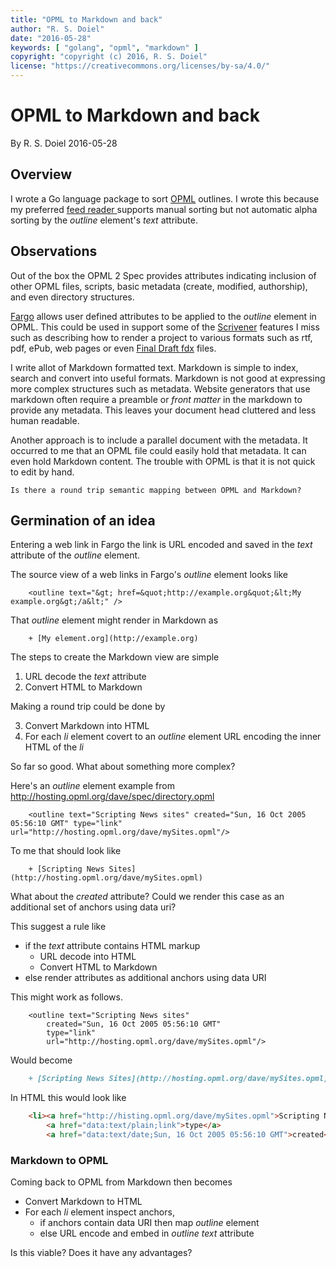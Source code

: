 ```yaml
---
title: "OPML to Markdown and back"
author: "R. S. Doiel"
date: "2016-05-28"
keywords: [ "golang", "opml", "markdown" ]
copyright: "copyright (c) 2016, R. S. Doiel"
license: "https://creativecommons.org/licenses/by-sa/4.0/"
---
```



OPML to Markdown and back
=========================

By R. S. Doiel 2016-05-28

## Overview

I wrote a Go language package to sort [OPML](http://dev.opml.org/spec2.html) outlines. 
I wrote this because my preferred [feed reader ](http://goread.io) supports manual 
sorting but not automatic alpha sorting by the _outline_ element's _text_ attribute. 

## Observations

Out of the box the OPML 2 Spec provides attributes indicating inclusion of other OPML files,
scripts, basic metadata (create, modified, authorship), and even directory structures.

[Fargo](http://fargo.io) allows user defined attributes to be applied to the _outline_ 
element in OPML. This could be used in support some of the 
[Scrivener](https://www.literatureandlatte.com/scrivener.php)
features I miss such as describing how to render a project to various formats such as
rtf, pdf, ePub, web pages or even [Final Draft fdx](https://www.finaldraft.com/) files.

I write allot of Markdown formatted text.  Markdown is simple to index, 
search and convert into useful formats. Markdown is not good at expressing more
complex structures such as metadata. Website generators that use markdown often
require a preamble or _front matter_ in the markdown to provide any metadata. This
leaves your document head cluttered and less human readable.

Another approach is to include a parallel document with the metadata.  It occurred to me 
that an OPML file could easily hold that metadata. It can even hold Markdown content.
The trouble with OPML is that it is not quick to edit by hand.

    Is there a round trip semantic mapping between OPML and Markdown?


## Germination of an idea

Entering a web link in Fargo the link is URL encoded and saved in the _text_ attribute of the 
_outline_ element.

The source view of a web links in Fargo's _outline_ element looks like

```OPML
    <outline text="&gt; href=&quot;http://example.org&quot;&lt;My example.org&gt;/a&lt;" />
```

That _outline_ element might render in Markdown as

```
    + [My element.org](http://example.org)
```

The steps to create the Markdown view are simple

1. URL decode the _text_ attribute
2. Convert HTML to Markdown

Making a round trip could be done by

3. Convert Markdown into HTML
4. For each _li_ element covert to an _outline_ element URL encoding the inner HTML of the _li_

So far so good. What about something more complex?


Here's an _outline_ element example from http://hosting.opml.org/dave/spec/directory.opml 

```OPML
    <outline text="Scripting News sites" created="Sun, 16 Oct 2005 05:56:10 GMT" type="link" url="http://hosting.opml.org/dave/mySites.opml"/>
```

To me that should look like 

```
    + [Scripting News Sites](http://hosting.opml.org/dave/mySites.opml)
```

What about the _created_ attribute? Could we render this case as an additional set of anchors using data uri?

This suggest a rule like

+ if the _text_ attribute contains HTML markup
    + URL decode into HTML
    + Convert HTML to Markdown
+ else render attributes as additional anchors using data URI

This might work as follows. 

```OPML
    <outline text="Scripting News sites" 
        created="Sun, 16 Oct 2005 05:56:10 GMT" 
        type="link" 
        url="http://hosting.opml.org/dave/mySites.opml"/>
```

Would become 

```Markdown
    + [Scripting News Sites](http://hosting.opml.org/dave/mySites.opml) [type](data:text/plain;link) [created](data:text/date;Sun, 16 Oct 2005 05:56:10 GMT)
```

In HTML this would look like

```HTML
    <li><a href="http://histing.opml.org/dave/mySites.opml">Scripting News Sites</a>
        <a href="data:text/plain;link">type</a>
        <a href="data:text/date;Sun, 16 Oct 2005 05:56:10 GMT">created</a></li>
```

### Markdown to OPML

Coming back to OPML from Markdown then becomes

+ Convert Markdown to HTML
+ For each _li_ element inspect anchors, 
    + if anchors contain data URI then map _outline_ element
    + else URL encode and embed in _outline_ _text_ attribute

Is this viable? Does it have any advantages?


